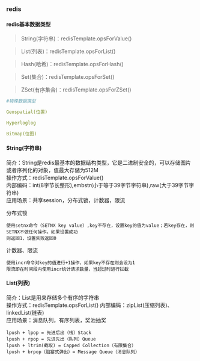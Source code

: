

### redis

#### redis基本数据类型

> String(字符串)：redisTemplate.opsForValue() 

> List(列表)：redisTemplate.opsForList() 

> Hash(哈希)：redisTemplate.opsForHash() 

> Set(集合)：redisTemplate.opsForSet() 

> ZSet(有序集合)：redisTemplate.opsForZSet()

```yml
#特殊数据类型

Geospatial(位置)

Hyperloglog

Bitmap(位图)
```
#### String(字符串)
简介：String是redis最基本的数据结构类型，它是二进制安全的，可以存储图片或者序列化的对象，值最大存储为512M    
操作方式：redisTemplate.opsForValue()   
内部编码：int(8字节长整形),embstr(小于等于39字节字符串),raw(大于39字节字符串)     
应用场景：共享session，分布式锁，计数器，限流  

分布式锁
```
使用setnx命令（SETNX key value）,key不存在，设置key的值为value；若key存在，则SETNX不做任何操作。如果设置成功
则返回1，设置失败返回0    
```
计数器、限流
```
使用incr命令对key的值进行+1操作，如果key不存在则会设为1
限流即在时间段内使用incr统计请求数量，当超过时进行拦截
```

#### List(列表)
简介：List是用来存储多个有序的字符串    
操作方式：redisTemplate.opsForList() 
内部编码：zipList(压缩列表)、linkedList(链表)   
应用场景：消息队列，有序列表，奖池抽奖 

```
lpush + lpop = 先进后出（栈）Stack
lpush + rpop = 先进先出（队列）Queue
lpush + ltrim(截取) = Capped Collection（有限集合）
lpush + brpop（阻塞式弹出）= Message Queue（消息队列）
```






